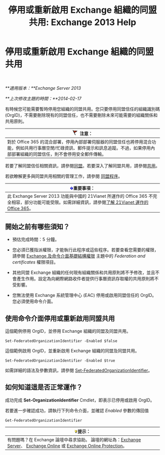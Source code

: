 ﻿---
title: '停用或重新啟用 Exchange 組織的同盟共用: Exchange 2013 Help'
TOCTitle: 停用或重新啟用 Exchange 組織的同盟共用
ms:assetid: d36490d8-0268-47b9-a6d4-e56427f1b02e
ms:mtpsurl: https://technet.microsoft.com/zh-tw/library/JJ657497(v=EXCHG.150)
ms:contentKeyID: 50474325
ms.date: 05/21/2018
mtps_version: v=EXCHG.150
ms.translationtype: MT
---

# 停用或重新啟用 Exchange 組織的同盟共用

 

_**適用版本：**Exchange Server 2013_

_**上次修改主題的時間：**2014-02-17_

有時候您可能需要暫時停用您組織的同盟共用。您只要停用同盟信任的組織識別碼 (OrgID)，不需要刪除現有的同盟信任，也不需要刪除未來可能需要的組織關係和共用原則。

<table>
<thead>
<tr class="header">
<th><img src="images/Dd876857.Caution(EXCHG.150).gif" title="注意" alt="注意" />注意：</th>
</tr>
</thead>
<tbody>
<tr class="odd">
<td>對於 Office 365 的混合部署，停用內部部署伺服器的同盟信任也將停用混合功能，例如共用行事曆空閒/忙碌資訊、郵件提示和訊息追蹤。不過，如果停用內部部署組織的同盟信任，則不會停用安全郵件傳輸。</td>
</tr>
</tbody>
</table>


若要了解同盟信任相關資訊，請參閱[同盟](federation-exchange-2013-help.md)。若要深入了解同盟共用，請參閱[共用](sharing-exchange-2013-help.md)。

若欲瞭解更多與同盟共用相關的管理工作，請參閱 [同盟程序](federation-procedures-exchange-2013-help.md)。

<table>
<thead>
<tr class="header">
<th><img src="images/Bb124558.important(EXCHG.150).gif" title="重要事項" alt="重要事項" />重要事項：</th>
</tr>
</thead>
<tbody>
<tr class="odd">
<td>此 Exchange Server 2013 功能與中國的 21Vianet 所運作的 Office 365 不完全相容，部分功能可能受限。如需詳細資訊，請參閱<a href="https://go.microsoft.com/fwlink/?linkid=313640">了解 21Vianet 運作的 Office 365</a>。</td>
</tr>
</tbody>
</table>


## 開始之前有哪些須知？

  - 預估完成時間：5 分鐘。

  - 您必須已獲指派權限，才能執行此程序或這些程序。若要查看您需要的權限，請參閱 [Exchange 及命令介面基礎結構權限](exchange-and-shell-infrastructure-permissions-exchange-2013-help.md) 主題中的 *Federation and certificates* 權限項目。

  - 其他同盟 Exchange 組織的任何現有組織關係和共用原則將不予修改，並且不會產生作用。設定為向網際網路收件者提供行事曆資訊存取權的共用原則將不受影響。

  - 您無法使用 Exchange 系統管理中心 (EAC) 停用或啟用同盟信任的 OrgID。您必須使用命令介面。

## 使用命令介面停用或重新啟用同盟共用

這個範例停用 OrgID，並停用 Exchange 組織的同盟及同盟共用。

    Set-FederatedOrganizationIdentifier -Enabled $false

這個範例啟用 OrgID，並重新啟用 Exchange 組織的同盟及同盟共用。

    Set-FederatedOrganizationIdentifier -Enabled $true

如需詳細的語法及參數資訊，請參閱 [Set-FederatedOrganizationIdentifier](https://technet.microsoft.com/zh-tw/library/dd351037\(v=exchg.150\))。

## 如何知道這是否正常運作？

成功完成 **Set-OrganizationIdentifier** Cmdlet，即表示已停用或啟用 OrgID。

若要進一步確認成功，請執行下列命令介面，並確認 *Enabled* 參數的傳回值

    Get-FederatedOrganizationIdentifier

<table>
<thead>
<tr class="header">
<th><img src="images/Bb124558.tip(EXCHG.150).gif" title="提示" alt="提示" />提示：</th>
</tr>
</thead>
<tbody>
<tr class="odd">
<td>有問題嗎？在 Exchange 論壇中尋求協助。 論壇的網址為：<a href="https://go.microsoft.com/fwlink/p/?linkid=60612">Exchange Server</a>、 <a href="https://go.microsoft.com/fwlink/p/?linkid=267542">Exchange Online</a> 或 <a href="https://go.microsoft.com/fwlink/p/?linkid=285351">Exchange Online Protection</a>。</td>
</tr>
</tbody>
</table>


